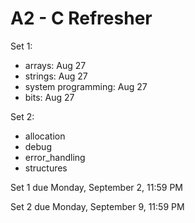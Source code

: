 # A2 - C Refresher
Set 1:

- arrays: Aug 27
- strings: Aug 27
- system programming: Aug 27
- bits: Aug 27

Set 2:

- allocation
- debug
- error_handling
- structures

Set 1 due Monday, September 2, 11:59 PM

Set 2 due Monday, September 9, 11:59 PM

